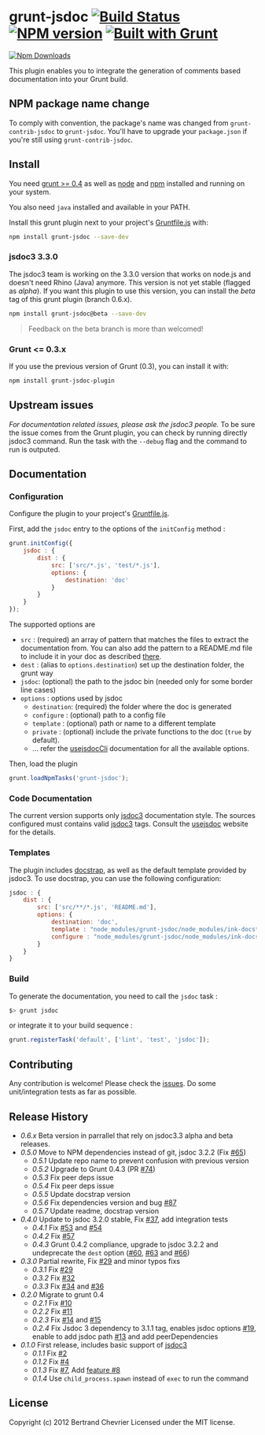 # grunt-jsdoc [![Build Status](https://travis-ci.org/krampstudio/grunt-jsdoc.png)](https://travis-ci.org/krampstudio/grunt-jsdoc) [![NPM version](https://badge.fury.io/js/grunt-jsdoc.png)](http://badge.fury.io/js/grunt-jsdoc) [![Built with Grunt](https://cdn.gruntjs.com/builtwith.png)](http://gruntjs.com/)

[![Npm Downloads](https://nodei.co/npm/grunt-jsdoc.png?downloads=true&stars=true)](https://nodei.co/npm/grunt-jsdoc.png?downloads=true&stars=true)

This plugin enables you to integrate the generation of comments based documentation into your Grunt build.

## NPM package name change

To comply with convention, the package's name was changed from `grunt-contrib-jsdoc` to `grunt-jsdoc`. You'll have to upgrade your `package.json` if you're still using `grunt-contrib-jsdoc`.

## Install

You need [grunt >= 0.4][grunt] as well as [node] and [npm] installed and running on your system.

You also need `java` installed and available in your PATH.

Install this grunt plugin next to your project's [Gruntfile.js][getting_started] with:

```bash
npm install grunt-jsdoc --save-dev
```

### jsdoc3 3.3.0

The jsdoc3 team is working on the 3.3.0 version that works on node.js and doesn't need Rhino (Java) anymore. This version is not yet stable (flagged as _alpha_). If you want this plugin to use this version, you can install the _beta_ tag of this grunt plugin (branch 0.6.x).

```bash
npm install grunt-jsdoc@beta --save-dev
```
> Feedback on the beta branch is more than welcomed!

### Grunt <= 0.3.x

If you use the previous version of Grunt (0.3), you can install it with:

```bash
npm install grunt-jsdoc-plugin
```

## Upstream issues

*For documentation related issues, please ask the jsdoc3 people.* To be sure the issue comes from the Grunt plugin, you can check by running directly jsdoc3 command. Run the task with the `--debug` flag and the command to run is outputed.

## Documentation

### Configuration

Configure the plugin to your project's [Gruntfile.js][getting_started].

First, add the `jsdoc` entry to the options of the `initConfig` method :

```javascript
grunt.initConfig({
    jsdoc : {
        dist : {
            src: ['src/*.js', 'test/*.js'],
            options: {
                destination: 'doc'
            }
        }
    }
});
```

The supported options are

 * `src` : (required) an array of pattern that matches the files to extract the documentation from. You can also add the pattern to a README.md file to include it in your doc as described [there](http://usejsdoc.org/about-including-readme.html).
 * `dest` : (alias to `options.destination`) set up the destination folder, the grunt way
 * `jsdoc`: (optional) the path to the jsdoc bin (needed only for some border line cases)
 * `options` : options used by jsdoc
   * `destination`: (required) the folder where the doc is generated
   * `configure` : (optional) path to a config file
   * `template` : (optional) path or name to a different template
   * `private` : (optional) include the private functions to the doc (`true` by default).
   * ... refer the [usejsdocCli] documentation for all the available options.

Then, load the plugin

```javascript
grunt.loadNpmTasks('grunt-jsdoc');
```

### Code Documentation

The current version supports only [jsdoc3] documentation style. The sources configured
must contains valid [jsdoc3] tags. Consult the [usejsdoc] website for the details.

### Templates

The plugin includes [docstrap](https://github.com/terryweiss/docstrap), as well as the default template provided by jsdoc3. To use docstrap, you can use the following configuration:

```javascript
jsdoc : {
    dist : {
        src: ['src/**/*.js', 'README.md'],
        options: {
            destination: 'doc',
            template : "node_modules/grunt-jsdoc/node_modules/ink-docstrap/template",
            configure : "node_modules/grunt-jsdoc/node_modules/ink-docstrap/template/jsdoc.conf.json"
        }
    }
}
```

### Build

To generate the documentation, you need to call the `jsdoc` task :

```bash
$> grunt jsdoc
```

or integrate it to your build sequence :

```javascript
grunt.registerTask('default', ['lint', 'test', 'jsdoc']);
```

## Contributing

Any contribution is welcome! Please check the [issues](https://github.com/krampstudio/grunt-jsdoc/issues). Do some unit/integration tests as far as possible.

## Release History
 * _0.6.x_ Beta version in parrallel that rely on jsdoc3.3 alpha and beta releases.
 * _0.5.0_ Move to NPM dependencies instead of git, jsdoc 3.2.2 (Fix [#65](https://github.com/krampstudio/grunt-jsdoc/issues/65))
   * _0.5.1_ Update repo name to prevent confusion with previous version
   * _0.5.2_ Upgrade to Grunt 0.4.3 (PR [#74](https://github.com/krampstudio/grunt-jsdoc/pull/74))
   * _0.5.3_ Fix peer deps issue
   * _0.5.4_ Fix peer deps issue
   * _0.5.5_ Update docstrap version
   * _0.5.6_ Fix dependencies version and bug [#87](https://github.com/krampstudio/grunt-jsdoc/issues/87)
   * _0.5.7_ Update readme, docstrap version
 * _0.4.0_ Update to jsdoc 3.2.0 stable, Fix [#37](https://github.com/krampstudio/grunt-jsdoc/issues/37), add integration tests
   * _0.4.1_ Fix [#53](https://github.com/krampstudio/grunt-jsdoc/issues/53) and [#54](https://github.com/krampstudio/grunt-jsdoc/issues/54)
   * _0.4.2_ Fix [#57](https://github.com/krampstudio/grunt-jsdoc/issues/57)
   * _0.4.3_ Grunt 0.4.2 compliance, upgrade to jsdoc 3.2.2 and undeprecate the `dest` option ([#60](https://github.com/krampstudio/grunt-jsdoc/issues/60), [#63](https://github.com/krampstudio/grunt-jsdoc/issues/63) and [#66](https://github.com/krampstudio/grunt-jsdoc/issues/66))
 * _0.3.0_ Partial rewrite, Fix [#29](https://github.com/krampstudio/grunt-jsdoc/pull/30) and minor typos fixs
   * _0.3.1_ Fix [#29](https://github.com/krampstudio/grunt-jsdoc/issues/29)
   * _0.3.2_ Fix [#32](https://github.com/krampstudio/grunt-jsdoc/issues/32)
   * _0.3.3_ Fix [#34](https://github.com/krampstudio/grunt-jsdoc/issues/34) and [#36](https://github.com/krampstudio/grunt-jsdoc/issues/34)
 * _0.2.0_ Migrate to grunt 0.4
   * _0.2.1_ Fix [#10](https://github.com/krampstudio/grunt-jsdoc/issues/10)
   * _0.2.2_ Fix [#11](https://github.com/krampstudio/grunt-jsdoc/issues/11)
   * _0.2.3_ Fix [#14](https://github.com/krampstudio/grunt-jsdoc/pull/14) and [#15](https://github.com/krampstudio/grunt-jsdoc/issues/15)
   * _0.2.4_ Fix Jsdoc 3 dependency to 3.1.1 tag, enables jsdoc options [#19](https://github.com/krampstudio/grunt-jsdoc/issues/19), enable to add jsdoc path [#13](https://github.com/krampstudio/grunt-jsdoc/issues/13) and add peerDependencies
 * _0.1.0_ First release, includes basic support of [jsdoc3]
   * _0.1.1_ Fix [#2](https://github.com/krampstudio/grunt-jsdoc/issues/2)
   * _0.1.2_ Fix [#4](https://github.com/krampstudio/grunt-jsdoc/issues/4)
   * _0.1.3_ Fix [#7](https://github.com/krampstudio/grunt-jsdoc/pull/7), Add [feature #8](https://github.com/krampstudio/grunt-jsdoc/pull/8)
   * _0.1.4_ Use `child_process.spawn` instead of `exec` to run the command


[jsdoc3]: https://github.com/jsdoc3/jsdoc

## License
Copyright (c) 2012 Bertrand Chevrier
Licensed under the MIT license.


[grunt]: https://gruntjs.com
[node]: http://nodejs.org
[npm]: http://npmjs.org
[getting_started]: https://github.com/gruntjs/grunt/wiki/Getting-started
[usejsdoc]: http://usejsdoc.org
[usejsdocCli]: http://usejsdoc.org/about-commandline.html
